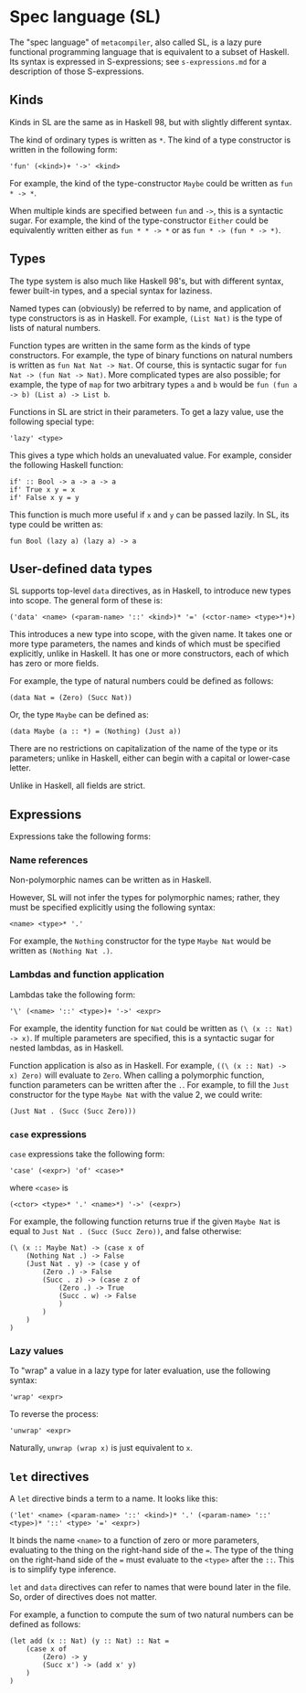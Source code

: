 # Spec language (SL)

The "spec language" of `metacompiler`, also called SL, is a lazy pure functional programming language that is equivalent to a subset of Haskell. Its syntax is expressed in S-expressions; see `s-expressions.md` for a description of those S-expressions.

## Kinds

Kinds in SL are the same as in Haskell 98, but with slightly different syntax.

The kind of ordinary types is written as `*`. The kind of a type constructor is written in the following form:

```
'fun' (<kind>)+ '->' <kind>
```

For example, the kind of the type-constructor `Maybe` could be written as `fun * -> *`.

When multiple kinds are specified between `fun` and `->`, this is a syntactic sugar. For example, the kind of the type-constructor `Either` could be equivalently written either as `fun * * -> *` or as `fun * -> (fun * -> *)`.

## Types

The type system is also much like Haskell 98's, but with different syntax, fewer built-in types, and a special syntax for laziness.

Named types can (obviously) be referred to by name, and application of type constructors is as in Haskell. For example, `(List Nat)` is the type of lists of natural numbers.

Function types are written in the same form as the kinds of type constructors. For example, the type of binary functions on natural numbers is written as `fun Nat Nat -> Nat`. Of course, this is syntactic sugar for `fun Nat -> (fun Nat -> Nat)`. More complicated types are also possible; for example, the type of `map` for two arbitrary types `a` and `b` would be `fun (fun a -> b) (List a) -> List b`.

Functions in SL are strict in their parameters. To get a lazy value, use the following special type:

```
'lazy' <type>
```

This gives a type which holds an unevaluated value. For example, consider the following Haskell function:

```
if' :: Bool -> a -> a -> a
if' True x y = x
if' False x y = y
```

This function is much more useful if `x` and `y` can be passed lazily. In SL, its type could be written as:

```
fun Bool (lazy a) (lazy a) -> a
```

## User-defined data types

SL supports top-level `data` directives, as in Haskell, to introduce new types into scope. The general form of these is:

```
('data' <name> (<param-name> '::' <kind>)* '=' (<ctor-name> <type>*)+)
```

This introduces a new type into scope, with the given name. It takes one or more type parameters, the names and kinds of which must be specified explicitly, unlike in Haskell. It has one or more constructors, each of which has zero or more fields.

For example, the type of natural numbers could be defined as follows:

```
(data Nat = (Zero) (Succ Nat))
```

Or, the type `Maybe` can be defined as:

```
(data Maybe (a :: *) = (Nothing) (Just a))
```

There are no restrictions on capitalization of the name of the type or its parameters; unlike in Haskell, either can begin with a capital or lower-case letter.

Unlike in Haskell, all fields are strict.

## Expressions

Expressions take the following forms:

### Name references

Non-polymorphic names can be written as in Haskell.

However, SL will not infer the types for polymorphic names; rather, they must be specified explicitly using the following syntax:

```
<name> <type>* '.'
```

For example, the `Nothing` constructor for the type `Maybe Nat` would be written as `(Nothing Nat .)`. 

### Lambdas and function application

Lambdas take the following form:

```
'\' (<name> '::' <type>)+ '->' <expr>
```

For example, the identity function for `Nat` could be written as `(\ (x :: Nat) -> x)`. If multiple parameters are specified, this is a syntactic sugar for nested lambdas, as in Haskell.

Function application is also as in Haskell. For example, `((\ (x :: Nat) -> x) Zero)` will evaluate to `Zero`. When calling a polymorphic function, function parameters can be written after the `.`. For example, to fill the `Just` constructor for the type `Maybe Nat` with the value 2, we could write:

```
(Just Nat . (Succ (Succ Zero)))
```

### `case` expressions

`case` expressions take the following form:

```
'case' (<expr>) 'of' <case>*
```

where `<case>` is

```
(<ctor> <type>* '.' <name>*) '->' (<expr>)
```

For example, the following function returns true if the given `Maybe Nat` is equal to `Just Nat . (Succ (Succ Zero))`, and false otherwise:

```
(\ (x :: Maybe Nat) -> (case x of
	(Nothing Nat .) -> False
	(Just Nat . y) -> (case y of
		(Zero .) -> False
		(Succ . z) -> (case z of
			(Zero .) -> True
			(Succ . w) -> False
			)
		)
	)
)
```

### Lazy values

To "wrap" a value in a lazy type for later evaluation, use the following syntax:

```
'wrap' <expr>
```

To reverse the process:

```
'unwrap' <expr>
```

Naturally, `unwrap (wrap x)` is just equivalent to `x`.

## `let` directives

A `let` directive binds a term to a name. It looks like this:

```
('let' <name> (<param-name> '::' <kind>)* '.' (<param-name> '::' <type>)* '::' <type> '=' <expr>)
```

It binds the name `<name>` to a function of zero or more parameters, evaluating to the thing on the right-hand side of the `=`. The type of the thing on the right-hand side of the `=` must evaluate to the `<type>` after the `::`. This is to simplify type inference.

`let` and `data` directives can refer to names that were bound later in the file. So, order of directives does not matter.

For example, a function to compute the sum of two natural numbers can be defined as follows:

```
(let add (x :: Nat) (y :: Nat) :: Nat = 
	(case x of
		(Zero) -> y
		(Succ x') -> (add x' y)
	)
)
```
